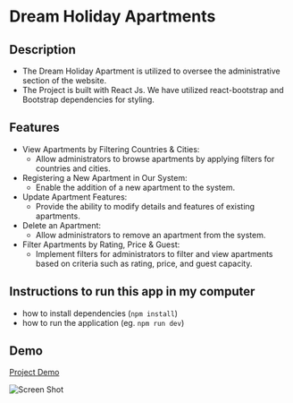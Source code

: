 # Dream Holiday Apartments

## Description

- The Dream Holiday Apartment is utilized to oversee the administrative section of the website.
- The Project is built with React Js. We have utilized react-bootstrap and Bootstrap dependencies for styling.

## Features

- View Apartments by Filtering Countries & Cities:
  - Allow administrators to browse apartments by applying filters for countries and cities.
- Registering a New Apartment in Our System:
  - Enable the addition of a new apartment to the system.
- Update Apartment Features:
  - Provide the ability to modify details and features of existing apartments.
- Delete an Apartment:
  - Allow administrators to remove an apartment from the system.
- Filter Apartments by Rating, Price & Guest:
  - Implement filters for administrators to filter and view apartments based on criteria such as rating, price, and guest capacity.

## Instructions to run this app in my computer

- how to install dependencies (`npm install`)
- how to run the application (eg. `npm run dev`)

## Demo

[Project Demo](https://dream-holiday-apartments.netlify.app/)

![Screen Shot](./src/assets/homepage.png)
